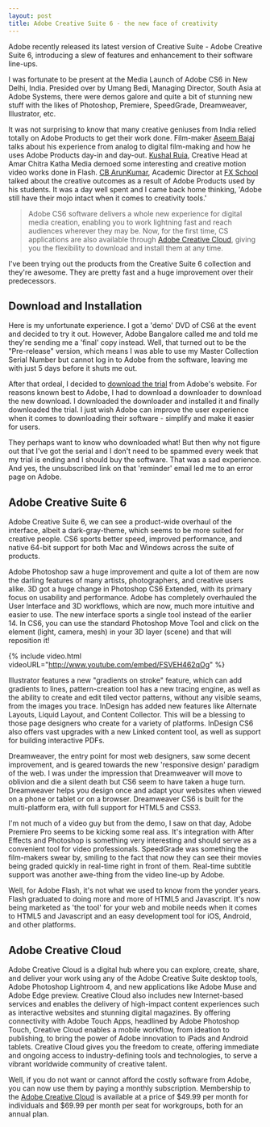 ```yaml
---
layout: post
title: Adobe Creative Suite 6 - the new face of creativity
---
```


Adobe recently released its latest version of Creative Suite - Adobe Creative Suite 6, introducing a slew of features and enhancement to their software line-ups.

I was fortunate to be present at the Media Launch of Adobe CS6 in New Delhi, India. Presided over by Umang Bedi, Managing Director, South Asia at Adobe Systems, there were demos galore and quite a bit of stunning new stuff with the likes of Photoshop, Premiere, SpeedGrade, Dreamweaver, Illustrator, etc.

It was not surprising to know that many creative geniuses from India relied totally on Adobe Products to get their work done. Film-maker <a href="http://www.imdb.com/name/nm0047999/">Aseem Bajaj</a> talks about his experience from analog to digital film-making and how he uses Adobe Products day-in and day-out. <a href="http://www.kushalruia.com/">Kushal Ruia</a>, Creative Head at Amar Chitra Katha Media demoed some interesting and creative motion video works done in Flash. <a href="http://www.linkedin.com/in/cbarunkumar">CB ArunKumar</a>, Academic Director at <a href="http://www.fxschool.in/">FX School</a> talked about the creative outcomes as a result of Adobe Products used by his students. It was a day well spent and I came back home thinking, 'Adobe still have their mojo intact when it comes to creativity tools.'

> Adobe CS6 software delivers a whole new experience for digital media creation, enabling you to work lightning fast and reach audiences wherever they may be. Now, for the first time, CS applications are also available through <a href="http://creative.adobe.com/">Adobe Creative Cloud</a>, giving you the flexibility to download and install them at any time.

I've been trying out the products from the Creative Suite 6 collection and they're awesome. They are pretty fast and a huge improvement over their predecessors.

## Download and Installation

Here is my unfortunate experience. I got a 'demo' DVD of CS6 at the event and decided to try it out. However, Adobe Bangalore called me and told me they're sending me a 'final' copy instead. Well, that turned out to be the "Pre-release" version, which means I was able to use my Master Collection Serial Number but cannot log in to Adobe from the software, leaving me with just 5 days before it shuts me out.

After that ordeal, I decided to <a href="http://www.adobe.com/downloads/">download the trial</a> from Adobe's website. For reasons known best to Adobe, I had to download a downloader to download the new download. I downloaded the downloader and installed it and finally downloaded the trial. I just wish Adobe can improve the user experience when it comes to downloading their software - simplify and make it easier for users.

They perhaps want to know who downloaded what! But then why not figure out that I've got the serial and I don't need to be spammed every week that my trial is ending and I should buy the software. That was a sad experience. And yes, the unsubscribed link on that 'reminder' email led me to an error page on Adobe.

## Adobe Creative Suite 6

Adobe Creative Suite 6, we can see a product-wide overhaul of the interface, albeit a dark-gray-theme, which seems to be more suited for creative people. CS6 sports better speed, improved performance, and native 64-bit support for both Mac and Windows across the suite of products.

Adobe Photoshop saw a huge improvement and quite a lot of them are now the darling features of many artists, photographers, and creative users alike. 3D got a huge change in Photoshop CS6 Extended, with its primary focus on usability and performance. Adobe has completely overhauled the User Interface and 3D workflows, which are now, much more intuitive and easier to use. The new interface sports a single tool instead of the earlier 14. In CS6, you can use the standard Photoshop Move Tool and click on the element (light, camera, mesh) in your 3D layer (scene) and that will reposition it!

{% include video.html videoURL="http://www.youtube.com/embed/FSVEH462qOg" %}

Illustrator features a new "gradients on stroke" feature, which can add gradients to lines, pattern-creation tool has a new tracing engine, as well as the ability to create and edit tiled vector patterns, without any visible seams, from the images you trace. InDesign has added new features like Alternate Layouts, Liquid Layout, and Content Collector. This will be a blessing to those page designers who create for a variety of platforms. InDesign CS6 also offers vast upgrades with a new Linked content tool, as well as support for building interactive PDFs.

Dreamweaver, the entry point for most web designers, saw some decent improvement, and is geared towards the new 'responsive design' paradigm of the web. I was under the impression that Dreamweaver will move to oblivion and die a silent death but CS6 seem to have taken a huge turn. Dreamweaver helps you design once and adapt your websites when viewed on a phone or tablet or on a browser. Dreamweaver CS6 is built for the multi-platform era, with full support for HTML5 and CSS3.

I'm not much of a video guy but from the demo, I saw on that day, Adobe Premiere Pro seems to be kicking some real ass. It's integration with After Effects and Photoshop is something very interesting and should serve as a convenient tool for video professionals. SpeedGrade was something the film-makers swear by, smiling to the fact that now they can see their movies being graded quickly in real-time right in front of them. Real-time subtitle support was another awe-thing from the video line-up by Adobe.

Well, for Adobe Flash, it's not what we used to know from the yonder years. Flash graduated to doing more and more of HTML5 and Javascript. It's now being marketed as 'the tool' for your web and mobile needs when it comes to HTML5 and Javascript and an easy development tool for iOS, Android, and other platforms.

## Adobe Creative Cloud

Adobe Creative Cloud is a digital hub where you can explore, create, share, and deliver your work using any of the Adobe Creative Suite desktop tools, Adobe Photoshop Lightroom 4, and new applications like Adobe Muse and Adobe Edge preview. Creative Cloud also includes new Internet-based services and enables the delivery of high-impact content experiences such as interactive websites and stunning digital magazines. By offering connectivity with Adobe Touch Apps, headlined by Adobe Photoshop Touch, Creative Cloud enables a mobile workflow, from ideation to publishing, to bring the power of Adobe innovation to iPads and Android tablets. Creative Cloud gives you the freedom to create, offering immediate and ongoing access to industry-defining tools and technologies, to serve a vibrant worldwide community of creative talent.

Well, if you do not want or cannot afford the costly software from Adobe, you can now use them by paying a monthly subscription. Membership to the <a href="http://creative.adobe.com/">Adobe Creative Cloud</a> is available at a price of $49.99 per month for individuals and $69.99 per month per seat for workgroups, both for an annual plan.
